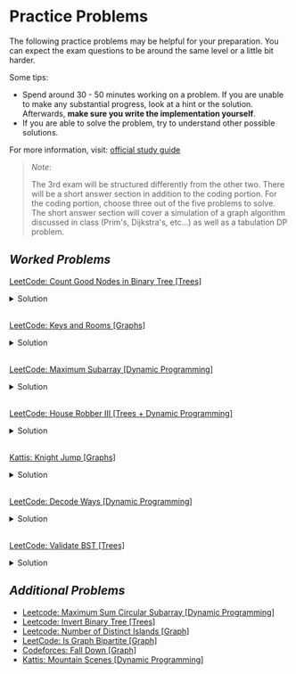 # Practice Problems

The following practice problems may be helpful for your preparation. You can expect the exam questions to be around the same level or a little
bit harder.

Some tips:

- Spend around 30 - 50 minutes working on a problem. If you are unable to make any substantial progress, look at a hint or the solution.
  Afterwards, **make sure you write the implementation yourself**.
- If you are able to solve the problem, try to understand other possible solutions.

For more information, visit: [official study guide](https://www.cs.utexas.edu/users/mitra/csSpring2022/cs313/notes/StudyGuide3.txt)

> *Note*:
>
> The 3rd exam will be structured differently from the other two. There will be a short answer section in addition to the coding portion.
> For the coding portion, choose three out of the five problems to solve.
> The short answer section will cover a simulation of a graph algorithm discussed in class (Prim's, Dijkstra's, etc...) as well
> as a tabulation DP problem.

## _Worked Problems_

[LeetCode: Count Good Nodes in Binary Tree [Trees]](https://leetcode.com/problems/count-good-nodes-in-binary-tree/)

<details>
  <summary>Solution</summary>

An important observation is that the path from the root to any node in the tree is unique (due to the fact that
every node has exactly one parent). We can traverse the tree using DFS and build our path accordingly. We don't
actually need to store the entire path since we are only concerned about the maximum along the path.

A possible recursive solution:

```python
class Solution:
    def goodNodes(self, root: TreeNode) -> int:
        def helper(node, maxi):
            """
                Returns the number of good nodes for the subtree at `node`.

                `node`: root of the subtree to evaluate
                `maxi`: the maximum value from the root to the parent of `node`
                        (inclusive).
            """
            # null node, return 0 for no good nodes.
            if not node:
                return 0

            count = 0

            # check if this node is good.
            maxi = max(maxi, node.val)
            if maxi == node.val:
                count += 1
            
            # add contributions from left and right.
            count += helper(node.left, maxi)
            count += helper(node.right, maxi)
            
            return count
        return helper(root, -math.inf)

```

A possible iterative solution (same algorithm):

```python

class Solution:
    def goodNodes(self, root: TreeNode) -> int:
        
        count = 0
        stack = []
        
        stack.append((root, -math.inf))
        
        while stack:
            cur, maxi = stack.pop()
            
            if not cur:
                continue
            
            maxi = max(maxi, cur.val)
            if maxi == cur.val:
                count += 1
            
            stack.append((cur.left, maxi))
            stack.append((cur.right, maxi))
        
        return count

```
</details>

<br/>

[LeetCode: Keys and Rooms [Graphs]](https://leetcode.com/problems/keys-and-rooms/)

<details>
  <summary>Solution</summary>
  
The problem is essentially asking if the graph is connected. Using DFS or BFS from the starting room
(room 0), we can visit all the rooms reachable. Once we've completed our graph traversal, we can check
if we've reached every room by comparing the length of the visited set to the number of rooms.

The `deque` class used here is a double-ended queue. We use this class for faster append and pop operations.
`popLeft()` is equivalent to `pop(0)` in that they both pop the first element from the queue, however, 
`pop(0)` executes in N<sup>2</sup> runtime complexity due to the shifting of elements whereas `popLeft()`
happens in constant time.
  
  ```python

from collections import deque

class Solution:
    def canVisitAllRooms(self, rooms: List[List[int]]) -> bool:
        
        # use queue for breadth first search.
        queue = deque()
        queue.append(0)

        # keep track of visited rooms.
        visited = set()
        while queue:
            cur = queue.popleft()

            # already visited, ignore.
            if cur in visited:
                continue
            visited.add(cur)
            
            room = rooms[cur]

            # add rooms reachable from here.
            for key in room:
                queue.append(key)
        
        return len(visited) == len(rooms)

````

</details>

<br/>

[LeetCode: Maximum Subarray [Dynamic Programming]](https://leetcode.com/problems/maximum-subarray/)

<details>
<summary>Solution</summary>

The brute force solution solves this in quadratic time (consider every single
possible contiguous subarray). We can speed this up using dynamic programming/memoization:
rather than recomputing the sums every time, we can store it on every iteration. Additionally,
the problem is only asking for the maximum sum, so we don't need to store every sum
for every possible pair of start/end indices.

Let's define `DP[i]` as the maximum subarray sum ending at index `i` (inclusive). When we
consider the `i + 1`th index, we have two options:

1. Include the previous maximum sum (we can guarantee it is contiguous because it ends on the index before).
2. Don't include the previous maxmium sum, only include the current number.

Now we can find the maximum subarray sum in linear time.

A potential solution:
```python

class Solution:
    def maxSubArray(self, nums: List[int]) -> int:
        
        dp = [0] * len(nums)
        
        best = -math.inf
        for i, num in enumerate(nums):
            if i == 0:
                dp[i] = num
            else:
                dp[i] = max(nums[i], dp[i - 1] + nums[i])
            best = max(dp[i], best)
        return best

````

This algorithm is known as Kadane's algorithm.

Follow-up: can you optimize this to be O(1) in space?

</details>

<br/>

[LeetCode: House Robber III [Trees + Dynamic Programming]](https://leetcode.com/problems/house-robber-iii/)

<details>
  <summary>Solution</summary>
  
  At a single node we have two options:
  1. Rob the node, don't rob the children of the node.
  2. Don't rob the node, consider robbing the children of the node.

  For each node, we memoize the best/maxmium profit gained from each of the two conditions (with and without)
  and then utilize the recursive substructure of the tree to propogate the values up to the root.
  
  The trickiest part is in the second case where we don't rob the code -- we need to consider all four combinations
  between the maximums including the left and the right and the maximums not including the left and the right. It
  is not always optimal to rob the children of the node in the second case.
  
  See comments in the code for more information.

```python

# Definition for a binary tree node.
# class TreeNode:
#     def __init__(self, val=0, left=None, right=None):
#         self.val = val
#         self.left = left
#         self.right = right

class Solution:
    def rob(self, root: Optional[TreeNode]) -> int:
        
        def helper(node):
            if node is None:
                return 0, 0
            
            with_l, without_l = helper(node.left)
            with_r, without_r = helper(node.right)
            
            # if we rob this house, we have to pick the ones without.
            with_node = node.val + without_l + without_r
            
            # all possible combinations of with_l, without_l and with_r, without_r
            # these are all possible if we don't rob the current node.
            possibles = [x + y for x in [with_l, without_l] for y in [with_r, without_r]]
            
            return with_node, max(possibles)
        
        
        return max(helper(root))

```

</details>

<br/>

[Kattis: Knight Jump [Graphs]](https://open.kattis.com/problems/knightjump)

<details>
  <summary>Solution</summary>
  
  We can model this problem like a graph. The nodes are the squares of the board. An edge exists between
  two nodes if a knight can jump from one node to another. We can use either DFS or BFS to determine if
  the target square is reachable. However, the problem stipulates that we need to find the minimum number
  of moves.

  In order to find the minimum, we must use BFS. Remember that from a starting vertex, BFS finds the
  shortest unweighted path to every other connected vertex. To return the number of moves required,
  we can store the distance as part of the BFS state along with the node.

```python

from collections import deque

# single integer
inp = lambda: int(input())

# string list
strl = lambda: list(input().strip())

# in bounds check for 2d array
in_bounds = lambda x, y, grid: x >= 0 and x < len(grid) and y >= 0 and y < len(grid[0])


def valid(coord, board):
    """ Checks if coordinate is valid. """
    return in_bounds(*coord, board) and board[coord[0]][coord[1]] != '#'

def solve(board):
    start = None

    # finding the start.
    for i, row in enumerate(board):
        for j, elem in enumerate(row):
            if elem == 'K':
                start = (i, j)

    
    assert start is not None

    queue = deque([(start, 0)])
    visited = set()

    # all different knight movements.
    movement = [
        (2, 1),
        (2, -1),
        (-2, 1),
        (-2, -1),
        (1, 2),
        (1, -2),
        (-1, 2),
        (-1, -2)
    ]

    # perform bfs.
    while queue:
        cur, dist = queue.popleft()

        # reached the target, return `dist` immediately.
        if cur[0] == 0 and cur[1] == 0:
            return dist

        # already visited or not a valid square.
        if cur in visited or not valid(cur, board):
            continue

        visited.add(cur)

        # add next possible moves.
        for move in movement:
            delta = (
                (cur[0] + move[0], cur[1] + move[1]),
                dist + 1
            )
            
            queue.append(delta)
    
    return -1

if __name__ == '__main__':
    
    n = inp()
    board = []
    
    for _ in range(n):
        board.append(strl())
    
    print(solve(board))

```

</details>

</br>

[LeetCode: Decode Ways [Dynamic Programming]](https://leetcode.com/problems/decode-ways/)

<details>
  <summary>Solution</summary>
  
  The first important observation is that the encoded numbers are at most two digits. That means for a given
  index `i`, we need to consider the single digit number (character at `i`) as well as the double digit
  number (substring `i - 1` to `i`).

  Once we've fixed a single number, we need to consider the number of ways to decode for the remaining substring.
  A possible recursive/brute force solution might add the following two numbers together for string `s`.
  1. Fixed single digit number at `i`: `decode_ways(s[:i])`
  2. Fixed double digit number `[i-1:i+1]`: `decode_ways([s:i-1])`

  Notice that we are always recomputing the decode ways for the beginning of the string, we can use bottom-up memoization
  to speed up our algorithm.

```python

class Solution:
    def numDecodings(self, s: str) -> int:
        
        # all valid encodings.
        valid_numbers = set([str(i) for i in range(1, 27)])
        
        # dp[i] stores number of ways to decode for substring up to index i
        dp = [0] * (len(s) + 1)
        
        # base cases
        dp[0] = 1        
        dp[1] = 1 if s[0] in valid_numbers else 0

        if len(s) == 1:
            return dp[1]
        
        for i in range(2, len(s) + 1):
            
            # separate index for string since i is exclusive
            str_idx = i - 1
            
            # consider the case where we fix a single digit number
            dp[i] += dp[i - 1] if s[str_idx] in valid_numbers else 0

            # consider the case where we fix a double digit number
            dp[i] += dp[i - 2] if s[str_idx-1:str_idx+1] in valid_numbers else 0
        
        return dp[len(s)]

```


</details>

<br/>

[LeetCode: Validate BST [Trees]](https://leetcode.com/problems/validate-binary-search-tree/)

<details>
  <summary>Solution</summary>
  
  An important binary search tree property is that the entire subtree of the right must be greater than the root node and the
  entire subtree of the left must be less than the root node. It's not enough to check the children in order to validate the
  BST.

  When inserting a node into the BST, there is only one place where the node can be placed (according to our BST algorithm).
  Intuitively, each node acts as a range check for the node being inserted. We can use this same principle in order
  to validate the BST.

```python

# Definition for a binary tree node.
# class TreeNode:
#     def __init__(self, val=0, left=None, right=None):
#         self.val = val
#         self.left = left
#         self.right = right

class Solution:
    def isValidBST(self, root: TreeNode) -> bool:
        return self.helper(root, -math.inf, math.inf)

    def helper(self, node: TreeNode, min_b: int, max_b: int) -> bool:
        if node is None:
            return True

        # falls within proper range
        ok = node.val >= min_b and node.val <= max_b
        
        # check left and right, left max is node.val - 1, right min is node.val + 1
        return ok and self.helper(node.left, min_b, node.val - 1) and self.helper(node.right, node.val + 1, max_b)

```


</details>


## _Additional Problems_
- [Leetcode: Maximum Sum Circular Subarray [Dynamic Programming]](https://leetcode.com/problems/maximum-sum-circular-subarray/)
- [Leetcode: Invert Binary Tree [Trees]](https://leetcode.com/problems/invert-binary-tree/)
- [Leetcode: Number of Distinct Islands [Graph]](https://leetcode.com/problems/number-of-distinct-islands/)
- [LeetCode: Is Graph Bipartite [Graph]](https://leetcode.com/problems/is-graph-bipartite/)
- [Codeforces: Fall Down [Graph]](https://codeforces.com/problemset/problem/1669/G)
- [Kattis: Mountain Scenes [Dynamic Programming]](https://open.kattis.com/problems/scenes)

